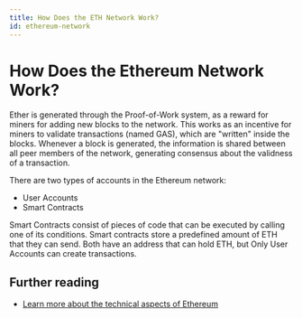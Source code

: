 ```yaml
---
title: How Does the ETH Network Work?
id: ethereum-network
---
```


# How Does the Ethereum Network Work?

Ether is generated through the Proof-of-Work system, as a reward for miners for adding new blocks to the network. This works as an incentive for miners to validate transactions (named GAS), which are "written" inside the blocks. Whenever a block is generated, the information is shared between all peer members of the network, generating consensus about the validness of a transaction. 

There are two types of accounts in the Ethereum network: 
- User Accounts
- Smart Contracts

Smart Contracts consist of pieces of code that can be executed by calling one of its conditions. Smart contracts store a predefined amount of ETH that they can send. 
Both have an address that can hold ETH, but Only User Accounts can create transactions.

## Further reading
- [Learn more about the technical aspects of Ethereum](https://preethikasireddy.medium.com/how-does-ethereum-work-anyway-22d1df506369)
